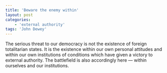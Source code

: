 ```yaml
---
title: 'Beware the enemy within'
layout: post
categories:
    - 'external authority'
tags: 'John Dewey'
---
```


The serious threat to our democracy is not the existence of foreign totalitarian states. It is the existence within our own personal attitudes and within our own institutions of conditions which have given a victory to external authority. The battlefield is also accordingly here — within ourselves and our institutions.